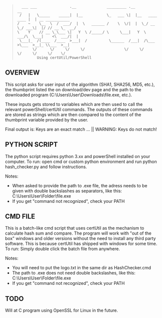 >```
>   ___ ___               .__              _________ .__                   __
>  /   |   \_____    _____|  |__           \_   ___ \|  |__   ____   ____ |  | __ ___________
>/    ~    \__  \  /  ___/  |  \   ______ /    \  \/|  |  \_/ __ \_/ ___\|  |/ // __ \_  __/ 
>\    Y    // __ \_\___ \|   Y  \ /_____/ \     \___|   Y  \  ___/\  \___|    <\  ___/|  | 
>  \___|_  /(____  /____  >___|  /          \______  /___|  /\___  >\___  >__|_ \\___  >__|
>        \/      \/     \/     \/                  \/     \/     \/     \/     \/    \/
>          Using certUtil/PowerShell
>```

## OVERVIEW

This script asks for user input of the algorithm (SHA1, SHA256, MD5, etc.), the thumbprint listed the 
on download/dev page and the path to the downloaded program (C:\\Users\User\Downloads\file.exe, etc.).

These inputs gets stored to variables which are then used to call the relevant powerShell/certUtil commands.
The outputs of these commands are stored as strings which are then compared to the content of the thumbprint 
variable provided by the user.

Final output is:
Keys are an exact match ... || WARNING: Keys do not match! 


## PYTHON SCRIPT

The python script requires python 3.xx and powerShell installed on your computer.
To run: open cmd or custom python environment and run python hash_checker.py and follow instructions.

Notes:
- When asked to provide the path to .exe file, the adress needs to be given with double backslashes as separators,
  like this: C:\\Users\\User\\Folder\\file.exe
- If you get "command not recognized", check your PATH
 

## CMD FILE

This is a batch-like cmd script that uses certUtil as the mechanism to calculate hash sum and compare.
The program will work with "out of the box" windows and older versions without the need to install any third party
software. This is because certUtil has shipped with windows for some time.
To run: Simply double click the batch file from anywhere.

Notes:
- You will need to put the logo.txt in the same dir as HashChecker.cmd
- The path to .exe does not need double backslashes, 
  like this: C:\\Users\User\Folder\file.exe
- If you get "command not recognized", check your PATH


## TODO
Will at C program using OpenSSL for Linux in the future.
